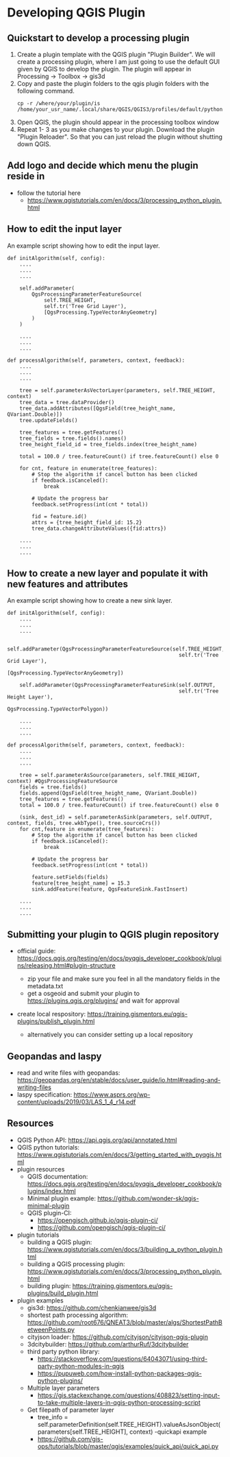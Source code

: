 # Developing QGIS Plugin

## Quickstart to develop a processing plugin
1. Create a plugin template with the QGIS plugin "Plugin Builder". We will create a processing plugin, where I am just going to use the default GUI given by QGIS to develop the plugin. The plugin will appear in Processing -> Toolbox -> gis3d
2. Copy and paste the plugin folders to the qgis plugin folders with the following command.
    ```
    cp -r /where/your/plugin/is /home/your_usr_name/.local/share/QGIS/QGIS3/profiles/default/python/plugins
    ```
3. Open QGIS, the plugin should appear in the processing toolbox window
4. Repeat 1- 3 as you make changes to your plugin. Download the plugin "Plugin Reloader". So that you can just reload the plugin without shutting down QGIS.

## Add logo and decide which menu the plugin reside in
- follow the tutorial here
    - https://www.qgistutorials.com/en/docs/3/processing_python_plugin.html
    
## How to edit the input layer
An example script showing how to edit the input layer.
```
def initAlgorithm(self, config):
    ....
    ....
    ....

    self.addParameter(
        QgsProcessingParameterFeatureSource(
            self.TREE_HEIGHT,
            self.tr('Tree Grid Layer'),
            [QgsProcessing.TypeVectorAnyGeometry]
        )
    )

    ....
    ....
    ....

def processAlgorithm(self, parameters, context, feedback):
    ....
    ....
    ....

    tree = self.parameterAsVectorLayer(parameters, self.TREE_HEIGHT, context)
    tree_data = tree.dataProvider()
    tree_data.addAttributes([QgsField(tree_height_name, QVariant.Double)])
    tree.updateFields()

    tree_features = tree.getFeatures()
    tree_fields = tree.fields().names()
    tree_height_field_id = tree_fields.index(tree_height_name)

    total = 100.0 / tree.featureCount() if tree.featureCount() else 0

    for cnt, feature in enumerate(tree_features):
        # Stop the algorithm if cancel button has been clicked
        if feedback.isCanceled():
            break
        
        # Update the progress bar
        feedback.setProgress(int(cnt * total))
        
        fid = feature.id()
        attrs = {tree_height_field_id: 15.2}
        tree_data.changeAttributeValues({fid:attrs})
        
    ....
    ....
    ....
```
## How to create a new layer and populate it with new features and attributes
An example script showing how to create a new sink layer.
```
def initAlgorithm(self, config):
    ....
    ....
    ....

    self.addParameter(QgsProcessingParameterFeatureSource(self.TREE_HEIGHT,
                                                        self.tr('Tree Grid Layer'),
                                                        [QgsProcessing.TypeVectorAnyGeometry])

    self.addParameter(QgsProcessingParameterFeatureSink(self.OUTPUT,
                                                        self.tr('Tree Height Layer'),
                                                        QgsProcessing.TypeVectorPolygon))
    
    ....
    ....
    ....

def processAlgorithm(self, parameters, context, feedback):
    ....
    ....
    ....

    tree = self.parameterAsSource(parameters, self.TREE_HEIGHT, context) #QgsProcessingFeatureSource
    fields = tree.fields()
    fields.append(QgsField(tree_height_name, QVariant.Double))
    tree_features = tree.getFeatures()
    total = 100.0 / tree.featureCount() if tree.featureCount() else 0

    (sink, dest_id) = self.parameterAsSink(parameters, self.OUTPUT, context, fields, tree.wkbType(), tree.sourceCrs())
    for cnt,feature in enumerate(tree_features):
        # Stop the algorithm if cancel button has been clicked
        if feedback.isCanceled():
            break
        
        # Update the progress bar
        feedback.setProgress(int(cnt * total))

        feature.setFields(fields)
        feature[tree_height_name] = 15.3
        sink.addFeature(feature, QgsFeatureSink.FastInsert)

    ....
    ....
    ....
```
## Submitting your plugin to QGIS plugin repository
- official guide: https://docs.qgis.org/testing/en/docs/pyqgis_developer_cookbook/plugins/releasing.html#plugin-structure
    - zip your file and make sure you feel in all the mandatory fields in the metadata.txt
    - get a osgeoid and submit your plugin to https://plugins.qgis.org/plugins/ and wait for approval

- create local respository: https://training.gismentors.eu/qgis-plugins/publish_plugin.html
    - alternatively you can consider setting up a local repository

## Geopandas and laspy
- read and write files with geopandas: https://geopandas.org/en/stable/docs/user_guide/io.html#reading-and-writing-files
- laspy specification: https://www.asprs.org/wp-content/uploads/2019/03/LAS_1_4_r14.pdf

## Resources

- QGIS Python API: https://api.qgis.org/api/annotated.html
- QGIS python tutorials: https://www.qgistutorials.com/en/docs/3/getting_started_with_pyqgis.html
- plugin resources
    - QGIS documentation: https://docs.qgis.org/testing/en/docs/pyqgis_developer_cookbook/plugins/index.html
    - Minimal plugin example: https://github.com/wonder-sk/qgis-minimal-plugin
    - QGIS plugin-CI: 
        - https://opengisch.github.io/qgis-plugin-ci/
        - https://github.com/opengisch/qgis-plugin-ci/
- plugin tutorials
    - building a QGIS plugin: https://www.qgistutorials.com/en/docs/3/building_a_python_plugin.html
    - building a QGIS processing plugin: https://www.qgistutorials.com/en/docs/3/processing_python_plugin.html
    - building plugin: https://training.gismentors.eu/qgis-plugins/build_plugin.html
- plugin examples
    - gis3d: https://github.com/chenkianwee/gis3d
    - shortest path processing algorithm: https://github.com/root676/QNEAT3/blob/master/algs/ShortestPathBetweenPoints.py
    - cityjson loader: https://github.com/cityjson/cityjson-qgis-plugin
    - 3dcitybuilder: https://github.com/arthurRuf/3dcitybuilder
    - third party python library: 
        - https://stackoverflow.com/questions/64043071/using-third-party-python-modules-in-qgis
        - https://pupuweb.com/how-install-python-packages-qgis-python-plugins/
    - Multiple layer parameters
        - https://gis.stackexchange.com/questions/408823/setting-input-to-take-multiple-layers-in-qgis-python-processing-script
    - Get filepath of parameter layer
        - tree_info = self.parameterDefinition(self.TREE_HEIGHT).valueAsJsonObject(parameters[self.TREE_HEIGHT], context)
    -quickapi example
        - https://github.com/gis-ops/tutorials/blob/master/qgis/examples/quick_api/quick_api.py
